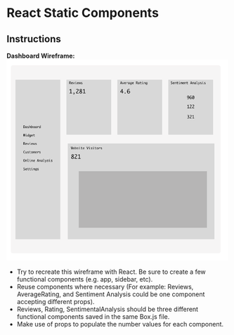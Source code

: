 # React Static Components

## Instructions
<strong>Dashboard Wireframe: </strong>
<br/>
<img src="./wireframe.png"/>

- Try to recreate this wireframe with React. Be sure to create a few functional components (e.g. app, sidebar, etc).
- Reuse components where necessary (For example: Reviews, AverageRating, and Sentiment Analysis could be one component accepting different props).    
- Reviews, Rating, SentimentalAnalysis should be three different functional components saved in the same Box.js file. 
- Make use of props to populate the number values for each component.
